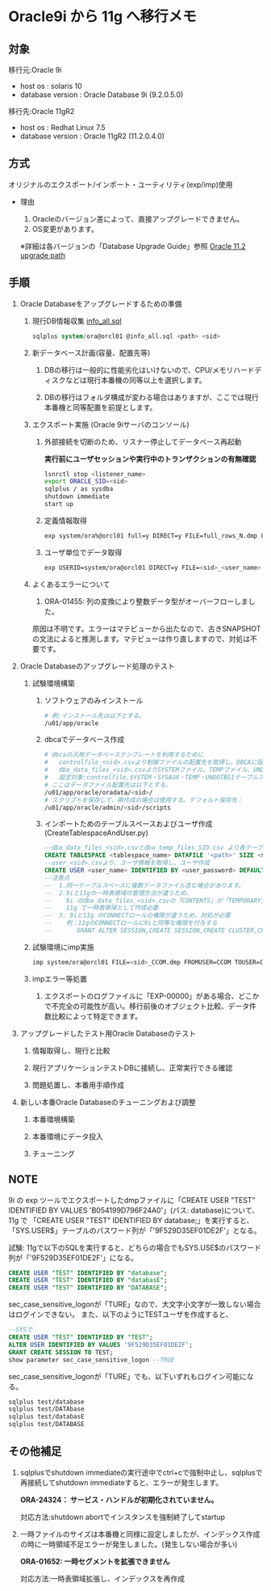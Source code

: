 # Oracle9i から 11g へ移行メモ #

## 対象 ##

移行元:Oracle 9i

* host os : solaris 10
* database version : Oracle Database 9i (9.2.0.5.0)

移行先:Oracle 11gR2

* host os : Redhat Linux 7.5
* database version : Oracle 11gR2 (11.2.0.4.0)

## 方式 ##

オリジナルのエクスポート/インポート・ユーティリティ(exp/imp)使用

* 理由
   1. Oracleのバージョン差によって、直接アップグレードできません。
   1. OS変更があります。

   ※詳細は各バージョンの「Database Upgrade Guide」参照
   [Oracle 11.2 upgrade path](https://docs.oracle.com/cd/E11882_01/server.112/e23633/preup.htm#UPGRD002)

## 手順 ##

1. Oracle Databaseをアップグレードするための準備

   1. 現行DB情報収集 [info_all.sql](https://github.com/XS-Lin/Infomation/blob/master/OracleDatabase11g/oracle_9i_to_11g_tool/get_info/info_all_9i_for_linux.sql)

         ~~~sql
         sqlplus system/ora@orcl01 @info_all.sql <path> <sid>
         ~~~

   1. 新データベース計画(容量、配置先等)

      1. DBの移行は一般的に性能劣化はいけないので、CPU/メモリハードディスクなどは現行本番機の同等以上を選択します。

      1. DBの移行はフォルダ構成が変わる場合はありますが、ここでは現行本番機と同等配置を前提とします。

   1. エクスポート実施 (Oracle 9iサーバのコンソール)

      1. 外部接続を切断のため、リスナー停止してデータベース再起動

         **実行前にユーザセッションや実行中のトランザクションの有無確認**

         ~~~sh
         lsnrctl stop <listener_name>
         export ORACLE_SID=<sid>
         sqlplus / as sysdba
         shutdown immediate
         start up
         ~~~

      1. 定義情報取得

         ~~~sh
         exp system/ora%@orcl01 full=y DIRECT=y FILE=full_rows_N.dmp LOG=full_rows_N.log rows=N
         ~~~

      1. ユーザ単位でデータ取得

         ~~~sh
         exp USERID=system/ora@orcl01 DIRECT=y FILE=<sid>_<user_name>.dmp OWNER=<user_name> LOG=exp_<sid>_<user_name>.log
         ~~~

   1. よくあるエラーについて

      1. ORA-01455: 列の変換により整数データ型がオーバーフローしました。

      原因は不明です。エラーはマテビューから出たなので、古きSNAPSHOTの文法によると推測します。マテビューは作り直しますので、対処は不要です。

1. Oracle Databaseのアップグレード処理のテスト

   1. 試験環境構築

      1. ソフトウェアのみインストール

         ~~~bash
         # 例:インストール先は以下とする。
         /u01/app/oracle
         ~~~

      1. dbcaでデータベース作成

         ~~~bash
         # dbcaの汎用データベーステンプレートを利用するために
         #   controlfile_<sid>.csvより制御ファイルの配置先を取得し、DBCAに設定
         #   dba_data_files_<sid>.csvよりSYSTEMファイル、TEMPファイル、UNDOログファイルの配置先を取得し、DBCAに設定
         #   設定対象:controlfile,SYSTEM・SYSAUX・TEMP・UNDOTBS1テーブルスペースのデータファイル
         # ここはデータファイル配置先は以下とする。
         /u01/app/oracle/oradata/<sid>/
         # スクリプトを保存して、再作成の場合は使用する。デフォルト保存先：
         /u01/app/oracle/admin/<sid>/scripts
         ~~~

      1. インポートためのテーブルスペースおよびユーザ作成 (CreateTablespaceAndUser.py)

         ~~~sql
         --dba_data_files_<sid>.csvとdba_temp_files_SID.csv より各テーブルスペース作成、フォルダがない場合は作成必要
         CREATE TABLESPACE <tablespace_name> DATAFILE '<path>' SIZE <size> AUTOEXTEND ON NEXT 16384 MAXSIZE UNLIMITED;
         --user_<sid>.csvより、ユーザ情報を取得し、ユーザ作成
         CREATE USER <user_name> IDENTIFIED BY <user_password> DEFAULT TABLESPACE <tablespace> TEMPORARY TABLESPACE <temp_tablespace>;
         --注意点
         --  1.同一テーブルスペースに複数データファイル含む場合があります。
         --  2.9iと11gの一時表領域の管理方法が違うため、
         --    9i のdba_data_files_<sid>.csvの「CONTENTS」が「TEMPORARY」の場合、
         --    11g で一時表領域として作成必要
         --  3. 9iと11g のCONNECTロールの権限が違うため、対処が必要
         --    例：11gのCONNECTロールに9iと同等な権限を付与する
         --       GRANT ALTER SESSION,CREATE SESSION,CREATE CLUSTER,CREATE SYNONYM,CREATE DATABASE LINK,CREATE TABLE,CREATE SEQUENCE,CREATE VIEW TO CONNECT;
         ~~~

   1. 試験環境にimp実施

         ~~~bash
         imp system/ora@orcl01 FILE=<sid>_CCOM.dmp FROMUSER=CCOM TOUSER=CCOM COMMIT=Y LOG=imp_<sid>_CCOM.log
         ~~~

   1. impエラー等処置

      1. エクスポートのログファイルに「EXP-00000」がある場合、どこかで不完全の可能性が高い。移行前後のオブジェクト比較、データ件数比較によって特定できます。

1. アップグレードしたテスト用Oracle Databaseのテスト

   1. 情報取得し、現行と比較

   1. 現行アプリケーションテストDBに接続し、正常実行できる確認

   1. 問題処置し、本番用手順作成

1. 新しい本番Oracle Databaseのチューニングおよび調整

   1. 本番環境構築

   1. 本番環境にデータ投入

   1. チューニング

## NOTE ##

9i の exp ツールでエクスポートしたdmpファイルに「CREATE USER "TEST" IDENTIFIED BY VALUES 'B054199D796F24A0'」(パス: database)について、
11g で 「CREATE USER "TEST" IDENTIFIED BY database;」を実行すると、「SYS.USER$」テーブルのパスワード列が「'9F529D35EF01DE2F'」となる。

試験:
11gで以下のSQLを実行すると、どちらの場合でもSYS.USE$のパスワード列が「'9F529D35EF01DE2F'」になる。

~~~sql
CREATE USER "TEST" IDENTIFIED BY "database";
CREATE USER "TEST" IDENTIFIED BY "databasE";
CREATE USER "TEST" IDENTIFIED BY "DATABASE";
~~~

sec_case_sensitive_logonが「TURE」なので、大文字小文字が一致しない場合はログインできない。
また、以下のようにTESTユーザを作成すると、

~~~sql
--SYSで
CREATE USER "TEST" IDENTIFIED BY "TEST";
ALTER USER IDENTIFIED BY VALUES '9F529D35EF01DE2F';
GRANT CREATE SESSION TO TEST;
show parameter sec_case_sensitive_logon --TRUE
~~~

sec_case_sensitive_logonが「TURE」でも、以下いずれもログイン可能になる。

~~~sh
sqlplus test/database
sqlplus test/DATAbase
sqlplus test/databasE
sqlplus test/DATABASE
~~~

## その他補足 ##

1. sqlplusでshutdown immediateの実行途中でctrl+cで強制中止し、sqlplusで再接続してshutdown immediateすると、エラーが発生します。

   **ORA-24324： サービス・ハンドルが初期化されていません。**

   対応方法:shutdown abortでインスタンスを強制終了してstartup

1. 一時ファイルのサイズは本番機と同様に設定しましたが、インデックス作成の時に一時領域不足エラーが発生しました。(発生しない場合が多い)

   **ORA-01652: 一時セグメントを拡張できません**

   対応方法:一時表領域拡張し、インデックスを再作成
